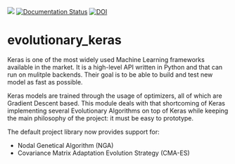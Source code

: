 ![](https://github.com/N3PDF/evolutionary_keras/workflows/pytest/badge.svg)
[![Documentation Status](https://readthedocs.org/projects/evolutionary-keras/badge/?version=latest)](https://evolutionary-keras.readthedocs.io/en/latest/?badge=latest)
[![DOI](https://zenodo.org/badge/DOI/10.5281/zenodo.3630399.svg)](https://doi.org/10.5281/zenodo.3630399)



# evolutionary_keras

Keras is one of the most widely used Machine Learning frameworks available in the market. It is a high-level API written in Python and that can run on mulitple backends. Their goal is to be able to build and test new model as fast as possible.

Keras models are trained through the usage of optimizers, all of which are Gradient Descent based. This module deals with that shortcoming of Keras implementing several Evolutionary Algorithms on top of Keras while keeping the main philosophy of the project: it must be easy to prototype.

The default project library now provides support for:
- Nodal Genetical Algorithm (NGA)
- Covariance Matrix Adaptation Evolution Strategy (CMA-ES)
